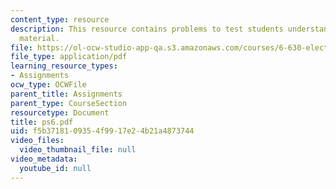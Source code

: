 ```yaml
---
content_type: resource
description: This resource contains problems to test students understanding of course
  material.
file: https://ol-ocw-studio-app-qa.s3.amazonaws.com/courses/6-630-electromagnetics-fall-2006/f5b3718109354f9917e24b21a4873744_ps6.pdf
file_type: application/pdf
learning_resource_types:
- Assignments
ocw_type: OCWFile
parent_title: Assignments
parent_type: CourseSection
resourcetype: Document
title: ps6.pdf
uid: f5b37181-0935-4f99-17e2-4b21a4873744
video_files:
  video_thumbnail_file: null
video_metadata:
  youtube_id: null
---
```

